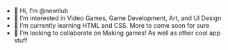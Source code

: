 - 👋 Hi, I’m @newtlub
- 👀 I’m interested in Video Games, Game Development, Art, and UI Design
- 🌱 I’m currently learning HTML and CSS. More to come soon for sure
- 💞️ I’m looking to collaborate on Making games! As well as other cool app stuff

<!---
newtlub/newtlub is a ✨ special ✨ repository because its `README.md` (this file) appears on your GitHub profile.
You can click the Preview link to take a look at your changes.
--->
